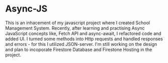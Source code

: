 # Async-JS

This is an inhacement of my javascript project where I created School Management System.
Recently, after learning and practising Async JavaScript concepts like, Fetch API and async-await, I refactored code and added UI. I turned some methods into Http requests and handled responses and errors - for this I utilized JSON-server.
I'm still working on the design and plan to incoporate Firestore Database and Firestone Hosting in the project.

